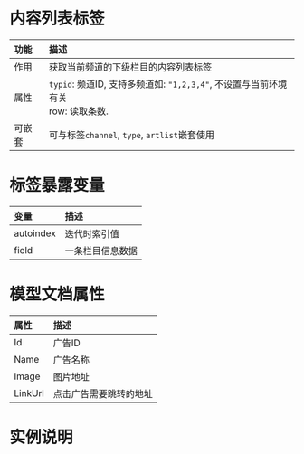 # 内容列表标签
|功能| 描述|
| :------------- |:-------------|
| 作用      | 获取当前频道的下级栏目的内容列表标签 |
| 属性      | `typid`: 频道ID, 支持多频道如: `"1,2,3,4"`, 不设置与当前环境有关<br/> row: 读取条数.  |  
| 可嵌套 | 可与标签`channel`, `type`, `artlist`嵌套使用 |

# 标签暴露变量

|变量| 描述|
| :------------- |:-------------|
| autoindex      | 迭代时索引值 |
| field | 一条栏目信息数据 |

# 模型文档属性

|属性| 描述|
| :------------- |:-------------|
| Id      | 广告ID |
| Name      | 广告名称   |  
| Image | 图片地址  |
| LinkUrl | 点击广告需要跳转的地址    |  

# 实例说明 
